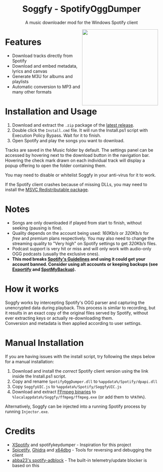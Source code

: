<div align="center">

# Soggfy - SpotifyOggDumper

A music downloader mod for the Windows Spotify client

<img align="right" src="https://user-images.githubusercontent.com/53208252/147526053-a62850c2-9ee9-471f-83c1-481f2f0dca32.png" width="250" />
</div>

# Features
- Download tracks directly from Spotify
- Download and embed metadata, lyrics and canvas
- Generate M3U for albums and playlists
- Automatic conversion to MP3 and many other formats

# Installation and Usage
1. Download and extract the `.zip` package of the [latest release](https://github.com/Rafiuth/Soggfy/releases/latest).
2. Double click the `Install.cmd` file. It will run the Install.ps1 script with Execution Policy Bypass. Wait for it to finish.
3. Open Spotify and play the songs you want to download.

Tracks are saved in the Music folder by default. The settings panel can be accessed by hovering next to the download button in the navigation bar.  
Hovering the check mark drawn on each individual track will display a popup offering to open the folder containing them.

You may need to disable or whitelist Soggfy in your anti-virus for it to work.

If the Spotify client crashes because of missing DLLs, you may need to install the [MSVC Redistributable package](https://aka.ms/vs/17/release/vc_redist.x86.exe).

# Notes
- Songs are only downloaded if played from start to finish, without seeking (pausing is fine).
- Quality depends on the account being used: _160Kb/s_ or _320Kb/s_ for _free_ and _premium_ plans respectively. You may also need to change the streaming quality to "Very high" on Spotify settings to get _320Kb/s_ files.
- Podcast support is very hit or miss and will only work with audio-only OGG podcasts (usually the exclusive ones).
- **This mod breaks [Spotify's Guidelines](https://www.spotify.com/us/legal/user-guidelines/) and using it could get your account banned. Consider using alt accounts or keeping backups (see [Exportify](https://github.com/watsonbox/exportify) and [SpotMyBackup](http://www.spotmybackup.com)).**

# How it works
Soggfy works by intercepting Spotify's OGG parser and capturing the unencrypted data during playback. This process is similar to recording, but it results in an exact copy of the original files served by Spotify, without ever extracting keys or actually re-downloading them.  
Conversion and metadata is then applied according to user settings.

# Manual Installation
If you are having issues with the install script, try following the steps below for a manual installation:

1. Download and install the _correct_ Spotify client version using the link inside the Install.ps1 script.
2. Copy and rename `SpotifyOggDumper.dll` to `%appdata%/Spotify/dpapi.dll`
3. Copy `SoggfyUIC.js` to `%appdata%/Spotify/SoggfyUIC.js`
4. Download and extract [FFmpeg binaries](https://github.com/AnimMouse/ffmpeg-autobuild/releases) to `%localappdata%/Soggfy/ffmpeg/ffmpeg.exe` (or add them to `%PATH%`).

Alternatively, Soggfy can be injected into a running Spotify process by running `Injector.exe`.

# Credits
- [XSpotify](https://web.archive.org/web/20200303145624/https://github.com/meik97/XSpotify) and spotifykeydumper - Inspiration for this project
- [Spicetify](https://github.com/khanhas/spicetify-cli), [Ghidra](https://ghidra-sre.org/) and [x64dbg](https://x64dbg.com/) - Tools for reversing and debugging the client
- [abba23's spotify-adblock](https://github.com/abba23/spotify-adblock) - The built-in telemetry/update blocker is based on this
